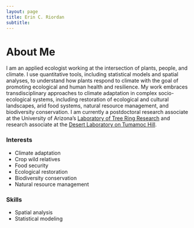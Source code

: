 ```yaml
---
layout: page
title: Erin C. Riordan
subtitle: 
---
```


# About Me

I am an applied ecologist working at the intersection of plants, people, and climate. I use quantitative tools, including statistical models and spatial analyses, to understand how plants respond to climate with the goal of promoting ecological and human health and resilience. My work embraces transdisciplinary approaches to climate adaptation in complex socio-ecological systems, including restoration of ecological and cultural landscapes, arid food systems, natural resource management, and biodiversity conservation. I am currently a postdoctoral research associate at the University of Arizona’s [Laboratory of Tree Ring Research](https://ltrr.arizona.edu/) and research associate at the [Desert Laboratory on Tumamoc Hill](http://tumamoc.arizona.edu/).

### Interests
- Climate adaptation
- Crop wild relatives
- Food security
- Ecological restoration
- Biodiversity conservation
- Natural resource management

### Skills
- Spatial analysis
- Statistical modeling
